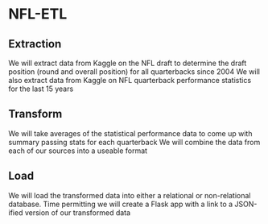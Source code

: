 # NFL-ETL
## Extraction 
  We will extract data from Kaggle on the NFL draft to determine the draft position (round and overall position) for all quarterbacks since   2004 We will also extract data from Kaggle on NFL quarterback performance statistics for the last 15 years  
## Transform 
  We will take averages of the statistical performance data to come up with summary passing stats for each quarterback We will combine the   data from each of our sources into a useable format  
## Load
  We will load the transformed data into either a relational or non-relational database. Time permitting we will create a Flask app with a   link to a JSON-ified version of our transformed data
